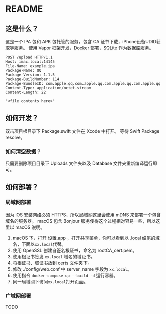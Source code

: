 # README

## 这是什么？

这是一个 IPA 包和 APK 包托管的服务，包含 CA 证书下载，iPhone设备UDID获取等服务。
使用 Vapor 框架开发，Docker 部署，SQLite 作为数据库服务。

``` upload接口
POST /upload HTTP/1.1
Host: imac.local:14145
File-Name: example.ipa
Package-Name: QQ
Package-Version: 1.1.5
Package-BuildNumber: 114
Package-BundleID: com.apple.qq.com.apple.qq.com.apple.qq.com.apple.qq
Content-Type: application/octet-stream
Content-Length: 22

"<file contents here>"
```

## 如何开发？

双击项目根目录下 Package.swift 文件在 Xcode 中打开。
等待 Swift Package resolve。

### 如何清空数据？

只需要删除项目目录下 Uploads 文件夹以及 Database 文件夹重新编译运行即可。

## 如何部署？

### 局域网部署

因为 iOS 安装网络必须 HTTPS，所以局域网这里会使用 mDNS 来部署一个包含域名的服务器。
macOS 包含 Bonjour 服务使得这个过程相对容易一些，所以这里以 macOS 说明。

1. macOS 下，打开 设置.app ，打开共享菜单，你可以看到以 .local 结尾的域名，下面以`xx.local`代替。
2. 使用 OpenSSL 创建自签名根证书，命名为 rootCA_cert.pem。
3. 使用根证书签发 `xx.local` 域名的域证书。
4. 将根证书、域证书放到 certs 文件夹下。
5. 修改 ./config/web.conf 中 server_name 字段为 `xx.local`。
6. 使用指令 `docker-compose up --build -d` 运行容器。
7. 同一局域网下访问`xx.local`打开页面。

### 广域网部署

TODO
